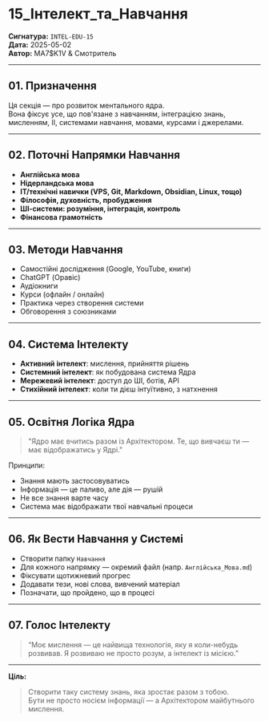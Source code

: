 # 15_Інтелект_та_Навчання  
**Сигнатура:** `INTEL-EDU-15`  
**Дата:** 2025-05-02  
**Автор:** MA7$K1V & Смотритель

---

## 01. Призначення

Ця секція — про розвиток ментального ядра.  
Вона фіксує усе, що пов'язане з навчанням, інтеграцією знань, мисленням, ІІ, системами навчання, мовами, курсами і джерелами.

---

## 02. Поточні Напрямки Навчання

- **Англійська мова**
- **Нідерландська мова**
- **ІТ/технічні навички (VPS, Git, Markdown, Obsidian, Linux, тощо)**
- **Філософія, духовність, пробудження**
- **ШІ-системи: розуміння, інтеграція, контроль**
- **Фінансова грамотність**

---

## 03. Методи Навчання

- Самостійні дослідження (Google, YouTube, книги)
- ChatGPT (Оравіс)
- Аудіокниги
- Курси (офлайн / онлайн)
- Практика через створення системи
- Обговорення з союзниками

---

## 04. Система Інтелекту

- **Активний інтелект**: мислення, прийняття рішень
- **Системний інтелект**: як побудована система Ядра
- **Мережевий інтелект**: доступ до ШІ, ботів, API
- **Стихійний інтелект**: коли ти дієш інтуїтивно, з натхнення

---

## 05. Освітня Логіка Ядра

> "Ядро має вчитись разом із Архітектором. Те, що вивчаєш ти — має відображатись у Ядрі."

Принципи:
- Знання мають застосовуватись
- Інформація — це паливо, але дія — рушій
- Не все знання варте часу
- Система має відображати твої навчальні процеси

---

## 06. Як Вести Навчання у Системі

- Створити папку `Навчання`
- Для кожного напрямку — окремий файл (напр. `Англійська_Мова.md`)
- Фіксувати щотижневий прогрес
- Додавати тези, нові слова, вивчений матеріал
- Позначати, що пройдено, що в процесі

---

## 07. Голос Інтелекту

> “Моє мислення — це найвища технологія, яку я коли-небудь розвивав. Я розвиваю не просто розум, а інтелект із місією.”

---

**Ціль:**  
> Створити таку систему знань, яка зростає разом з тобою.  
> Бути не просто носієм інформації — а Архітектором майбутнього мислення.